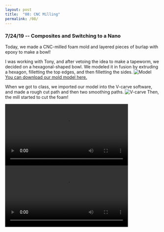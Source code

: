 ```yaml
---
layout: post
title:  "08: CNC Milling"
permalink: /08/
---
```


### 7/24/19 -- Composites and Switching to a Nano

Today, we made a CNC-milled foam mold and layered pieces of burlap with epoxy to make a bowl!

I was working with Tony, and after vetoing the idea to make a tapeworm, we decided on a hexagonal-shaped bowl. We modeled it in fusion by extruding a hexagon, filletting the top edges, and then filletting the sides. ![Model](hexagon_model.png) 
<a href='hexagon_bowl.stl' download>You can download our mold model here.</a>

When we got to class, we imported our model into the V-carve software, and made a rough cut path and then two smoothing paths. ![V-carve](vcarve.png)
Then, the mill started to cut the foam!

<video width="400" controls>
	<source src="time_lapse_1.mp4" type="video/mp4">
</video>
<video width="400" controls>
	<source src="time_lapse_2.mp4" type="video/mp4">
</video>
